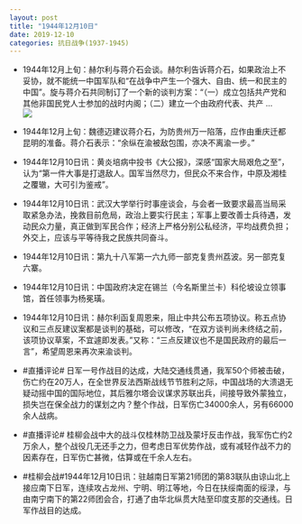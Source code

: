 ```yaml
---
layout: post
title: "1944年12月10日"
date: 2019-12-10
categories: 抗日战争(1937-1945)
---
```


<meta name="referrer" content="no-referrer" />

- 1944年12月上旬：赫尔利与蒋介石会谈。赫尔利告诉蒋介石，如果政治上不妥协，就不能统一中国军队和“在战争中产生一个强大、自由、统一和民主的中国”。旋与蒋介石共同制订了一个新的谈判方案：“（一）成立包括共产党和其他非国民党人士参加的战时内阁；（二）建立一个由政府代表、共产 ... <br/><img src="https://wx1.sinaimg.cn/large/aca367d8ly1g9s0uyfob3j20c80ayt8s.jpg" />

- 1944年12月上旬：魏德迈建议蒋介石，为防贵州万一陷落，应作由重庆迁都昆明的准备。蒋介石表示：“余纵在渝被敌包围，亦决不离渝一步。” 

- 1944年12月10日讯：黄炎培病中投书《大公报》，深感“国家大局艰危之至”，认为“第一件大事是打退敌人。国军当然尽力，但民众不来合作，中原及湘桂之覆辙，大可引为鉴戒”。 

- 1944年12月10日讯：武汉大学举行时事座谈会，与会者一致要求最高当局采取紧急办法，挽救目前危局，政治上要实行民主；军事上要改善士兵待遇，发动民众力量，真正做到军民合作；经济上严格分别公私经济，平均战费负担；外交上，应该与平等待我之民族共同奋斗。 

- 1944年12月10日讯：第九十八军第一六九师一部克复贵州荔波。另一部克复六寨。 

- 1944年12月10日讯：中国政府决定在锡兰（今名斯里兰卡）科伦坡设立领事馆，首任领事为杨冕璜。 

- 1944年12月10日讯：赫尔利函复周恩来，阻止中共公布五项协议。称五点协议和三点反建议案都是谈判的基础，可以修改，“在双方谈判尚未终结之前，该项协议草案，不宜遽即发表。”又称：“三点反建议也不是国民政府的最后一言”，希望周恩来再次来渝谈判。 

- #直播评论# 日军一号作战目的达成，大陆交通线贯通，我军50个师被击破，伤亡约在20万人，在全世界反法西斯战线节节胜利之际，中国战场的大溃退无疑动摇中国的国际地位，其后雅尔塔会议谋求苏联出兵，间接导致外蒙独立，损失岂在保全战力的谋划之内？整个作战，日军伤亡34000余人，另有66000余人战病。 

- #直播评论# 桂柳会战中大的战斗仅桂林防卫战及蒙圩反击作战，我军伤亡约2万余人，整个战役几无还手之力，但考虑日军优势作战，或有减轻作战不力的因素存在，日军伤亡甚微，估算或在千余人左右。 

- #桂柳会战#1944年12月10日讯：驻越南日军第21师团的第83联队由谅山北上接应南下日军，连续攻占龙州、宁明、明江等地，今日在扶绥南面的绥渌，与由南宁南下的第22师团会合，打通了由华北纵贯大陆至印度支那的交通线。日军作战目的达成。 


